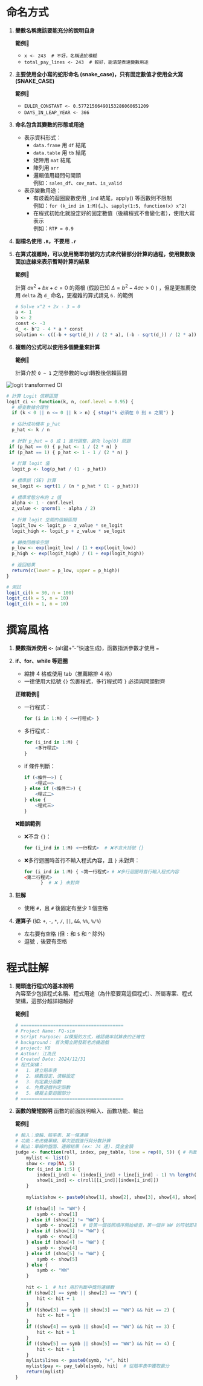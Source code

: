 # 命名方式

1. **變數名稱應該要能充分的說明自身**

   **範例📌**

   - `x <- 243  # 不好，名稱過於模糊`
   - `total_pay_lines <- 243  # 較好，能清楚表達變數用途`

2. **主要使用全小寫的蛇形命名 (snake_case)，只有固定數值才使用全大寫(SNAKE_CASE)**

   **範例📌**

   - `EULER_CONSTANT <- 0.57721566490153286060651209`
   - `DAYS_IN_LEAP_YEAR <- 366`

3. **命名包含其變數的形態或用途**  
   - 表示資料形式：  
     - `data.frame` 用 `df` 結尾  
     - `data.table` 用 `tb` 結尾  
     - 矩陣用 `mat` 結尾  
     - 陣列用 `arr`  
     - 邏輯值用疑問句開頭  
     例如：`sales_df`、`cov_mat`、`is_valid`
   - 表示變數用途：  
     - 有歧義的迴圈變數使用 `_ind` 結尾，apply() 等函數則不限制  
       例如：`for (k_ind in 1:M){…}`、`sapply(1:5, function(x) x^2)`
     - 在程式初始化就設定好的固定數值（後續程式不會變化者），使用大寫表示  
       例如：`RTP = 0.9`

4. **副檔名使用 `.R`，不要用 `.r`**

5. **在算式複雜時，可以使用簡單符號的方式來代替部分計算的過程，使用變數後面加底線來表示暫時計算的結果**

   **範例📌**

   計算 $ax^2+bx+c = 0$ 的兩根 (假設已知 $\Delta = b^2-4ac > 0$ )
   ，但是更推薦使用 `delta` 為 `d_` 命名，更複雜的算式請見 `6.` 的範例
   ```r
   # Solve x^2 + 2x - 3 = 0
   a <- 1
   b <- 2
   const <- -3
   d_ <- b^2 - 4 * a * const
   solution <- c((-b + sqrt(d_)) / (2 * a), (-b - sqrt(d_)) / (2 * a))
   ```
6. **複雜的公式可以使用多個變量來計算**

   **範例📌**
   
   計算介於 `0 ~ 1` 之間參數的logit轉換後信賴區間
<!-- $$
\left[
\frac{e^{\log \frac{\hat{p}}{1-\hat{p}} - z_{\alpha/2} \sqrt{\frac{1}{n\hat{p}(1-\hat{p})}}}}
{1 + e^{\log \frac{\hat{p}}{1-\hat{p}} - z_{\alpha/2} \sqrt{\frac{1}{n\hat{p}(1-\hat{p})}}}},
\quad
\frac{e^{\log \frac{\hat{p}}{1-\hat{p}} + z_{\alpha/2} \sqrt{\frac{1}{n\hat{p}(1-\hat{p})}}}}
{1 + e^{\log \frac{\hat{p}}{1-\hat{p}} + z_{\alpha/2} \sqrt{\frac{1}{n\hat{p}(1-\hat{p})}}}}
\right]
$$ -->

   ![logit transformed CI](pics/logit-transformed-CI.svg)

   ```r
   # 計算 Logit 信賴區間
   logit_ci <- function(k, n, conf.level = 0.95) {
     # 檢查數據合理性
     if (k < 0 || n <= 0 || k > n) { stop("k 必須在 0 到 n 之間") }
     
     # 估計成功機率 p_hat
     p_hat <- k / n
     
     # 針對 p_hat = 0 或 1 進行調整，避免 log(0) 問題
    if (p_hat == 0) { p_hat <- 1 / (2 * n) }
    if (p_hat == 1) { p_hat <- 1 - 1 / (2 * n) }
     
     # 計算 logit 值
     logit_p <- log(p_hat / (1 - p_hat))
     
     # 標準誤 (SE) 計算
     se_logit <- sqrt(1 / (n * p_hat * (1 - p_hat)))
     
     # 標準常態分布的 z 值
     alpha <- 1 - conf.level
     z_value <- qnorm(1 - alpha / 2)
     
     # 計算 logit 空間的信賴區間
     logit_low <- logit_p - z_value * se_logit
     logit_high <- logit_p + z_value * se_logit
     
     # 轉換回機率空間
     p_low <- exp(logit_low) / (1 + exp(logit_low))
     p_high <- exp(logit_high) / (1 + exp(logit_high))
     
     # 返回結果
     return(c(lower = p_low, upper = p_high))
   }
   
   # 測試
   logit_ci(k = 30, n = 100)
   logit_ci(k = 5, n = 10)
   logit_ci(k = 1, n = 10)
   
   ```
# 撰寫風格

1. **變數指派使用 `<-`** (alt鍵+”-”快速生成)，函數指派參數才使用 `=`
2. **if、for、while 等迴圈**  
   - 縮排 4 格或使用 tab（推薦縮排 4 格）
   - 一律使用大括號 `{}` 包裹程式，多行程式時 `}` 必須與開頭對齊

   **正確範例📌**

   - 一行程式：
     ```r
     for (i in 1:M) { <一行程式> }
     ```
   - 多行程式：
     ```r
     for (i_ind in 1:M) { 
         <多行程式> 
     }
     ```
   - if 條件判斷：
     ```r
     if (<條件一>) {
         <程式一>
     } else if (<條件二>) {
         <程式二>
     } else {
         <程式三>
     }
     ```

   **❌錯誤範例**

   - ❌不含 `{}`：
     ```r
     for (i_ind in 1:M) <一行程式>  # ❌不含大括號 {}
     ```
   - ❌多行迴圈時首行不輸入程式內容，且 `}` 未對齊：
     ```r
     for (i_ind in 1:M) { <第一行程式> # ❌多行迴圈時首行輸入程式內容 
     <第二行程式>
           }  # ❌ } 未對齊
     ```

3. **註解**  
   - 使用 `#`，且 `#` 後固定有至少 1 個空格

4. **運算子** (如: `+`, `-`, `*`, `/`, `||`, `&&`, `%%`, `%/%`)  
   - 左右要有空格 (但 `:` 和 `$` 和 `^` 除外)
   - 逗號 `,` 後要有空格

# 程式註解

1. **開頭進行程式的基本說明**  
   內容至少包括程式名稱、程式用途（為什麼要寫這個程式）、所屬專案、程式架構，這部分越詳細越好

   **範例📌**

   ```r
   # ======================================
   # Project Name: FQ-sim
   # Script Purpose: 以模擬的方式，確認機率試算表的正確性
   # background： 首次獨立開發新老虎機遊戲
   # project: K8
   # Author: 江為民
   # Created Date: 2024/12/31
   # 程式架構：
   #   1. 建立賠率表
   #   2. 線數設定、滾輪設定
   #   3. 判定贏分函數
   #   4. 免費遊戲判定函數
   #   5. 模擬主要迴圈部分
   # ======================================
   ```
2. **函數的簡短說明**
函數的前面說明輸入、函數功能、輸出

   **範例📌**

   ```r
   # 輸入：滾輪、賠率表、某一條連線
   # 功能：老虎機單線、單次遊戲進行與分數計算
   # 輸出：單線的盤面、連線結果 (ex: J4 連)、獎金金額
   judge <- function(roll, index, pay_table, line = rep(0, 5)) { # 判斷單線得分的函數
       mylist <- list()
       show <- rep(NA, 5)
       for (i_ind in 1:5) {
           index[i_ind] <- (index[i_ind] + line[i_ind] - 1) %% length(roll[[i_ind]]) + 1  # index 表示轉到滾輪哪一個位置，line 代表考慮特定某一條線的情況
           show[i_ind] <- c(roll[[i_ind]][index[i_ind]])
       }
       
       mylist$show <- paste0(show[1], show[2], show[3], show[4], show[5])  # show 為本次轉到的五個符號
       
       if (show[1] != "WW") {
           symb <- show[1]
       } else if (show[2] != "WW") {
           symb <- show[2]  # 從第一個按照順序開始檢查，第一個非 WW 的符號即為這條線的中獎符號
       } else if (show[3] != "WW") {
           symb <- show[3]
       } else if (show[4] != "WW") {
           symb <- show[4]
       } else if (show[5] != "WW") {
           symb <- show[5]
       } else {
           symb <- "WW"
       }
       
       hit <- 1  # hit 用於判斷中獎的連線數
       if (show[2] == symb || show[2] == "WW") {
           hit <- hit + 1
       }
       if ((show[3] == symb || show[3] == "WW") && hit == 2) {
           hit <- hit + 1
       }
       if ((show[4] == symb || show[4] == "WW") && hit == 3) {
           hit <- hit + 1
       }
       if ((show[5] == symb || show[5] == "WW") && hit == 4) {
           hit <- hit + 1
       }
       mylist$lines <- paste0(symb, "+", hit)
       mylist$pay <- pay_table[symb, hit]  # 從賠率表中獲取贏分
       return(mylist)
   }
   
   ```


